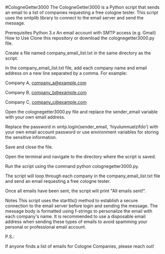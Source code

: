 #CologneGetter3000
The CologneGetter3000 is a Python script that sends an email to a list of companies requesting a free cologne tester. This script uses the smtplib library to connect to the email server and send the message.

Prerequisites
Python 3.x
An email account with SMTP access (e.g. Gmail)
How to Use
Clone this repository or download the colognegetter3000.py file.

Create a file named company_email_list.txt in the same directory as the script.

In the company_email_list.txt file, add each company name and email address on a new line separated by a comma. For example:


Company A, company_a@example.com

Company B, company_b@example.com

Company C, company_c@example.com

Open the colognegetter3000.py file and replace the sender_email variable with your own email address.

Replace the password in smtp.login(sender_email, 'hiyulumnuelzifdo') with your own email account password or use environment variables for storing the sensitive information.

Save and close the file.

Open the terminal and navigate to the directory where the script is saved.

Run the script using the command python colognegetter3000.py.

The script will loop through each company in the company_email_list.txt file and send an email requesting a free cologne tester.

Once all emails have been sent, the script will print "All emails sent!".

Notes
This script uses the starttls() method to establish a secure connection to the email server before login and sending the message.
The message body is formatted using f-strings to personalize the email with each company's name.
It is recommended to use a disposable email address when sending these types of emails to avoid spamming your personal or professional email account.

P.S.:

If anyone finds a list of emails for Cologne Companies, please reach out!